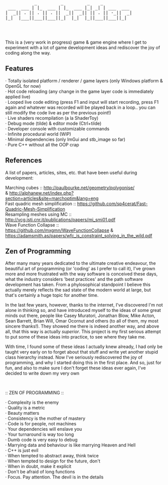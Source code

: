 <pre>

                                              
           _         _         _    _           
 ___  ___ | |_  ___ | |_  ___ |_| _| | ___  ___ 
|  _|| . || . || . ||  _||  _|| || . || -_||  _|
|_|  |___||___||___||_|  |_|  |_||___||___||_|  
                                                

                                                                        
</pre>

This is a (very work in progress) game & game engine where I get to experiment with a lot of game development ideas and rediscover the joy of coding along the way.

## Features

· Totally isolated platform / renderer / game layers (only Windows platform & OpenGL for now)<br/>
· Hot code reloading (any change in the game layer code is immediately applied live)<br />
· Looped live code editing (press F1 and input will start recording, press F1 again and whatever was recorded will be played back in a loop.. you can still modify the code live as per the previous point!)<br />
· Live shaders recompilation (a la ShaderToy)<br/>
· Debug mode (tilde) & editor mode (Ctrl+tilde)<br/>
· Developer console with customizable commands<br />
· Infinite procedural world (WIP)<br/>
· Minimal dependencies (only ImGui and stb_image so far)<br/>
· Pure C++ without all the OOP crap<br/>


## References
A list of papers, articles, sites, etc. that have been useful during development:

Marching cubes :: http://paulbourke.net/geometry/polygonise/ <br/> & http://alphanew.net/index.php?section=articles&site=marchoptim&lang=eng <br/>
Fast quadric mesh simplification :: https://github.com/sp4cerat/Fast-Quadric-Mesh-Simplification <br/>
Resampling meshes using MC :: http://vcg.isti.cnr.it/publications/papers/mi_smi01.pdf <br/>
Wave Function Collapse :: https://github.com/mxgmn/WaveFunctionCollapse & https://adamsmith.as/papers/wfc_is_constraint_solving_in_the_wild.pdf <br/>



## Zen of Programming

After many many years dedicated to the ultimate creative endeavour, the beautiful art of programming (or 'coding' as I prefer to call it), I've grown more and more frustrated with the way software is conceived these days, what the industry considers 'best practices' and the path software development has taken. From a phylosophical standpoint I believe this actually merely reflects the sad state of the modern world at large, but that's certainly a huge topic for another time.

In the last few years, however, thanks to the internet, I've discovered I'm not alone in thinking so, and have introduced myself to the ideas of some great minds out there, people like Casey Muratori, Jonathan Blow, Mike Acton, Sean Barrett, Brian Will, Omar Ocornut and others (to all of them, my most sincere thanks!). They showed me there is indeed another way, and above all, that this way is actually *superior*. This project is my first serious attempt to put some of these ideas into practice, to see where they take me.

With time, I found some of these ideas I actually knew already, I had only be taught very early on to forget about that stuff and write yet another stupid class hierarchy instead. Now I've seriously rediscovered the joy of programming, and why I started doing this in the first place. And so, just for fun, and also to make sure I don't forget these ideas ever again, I've decided to write down my very own

<br/>

   :: ZEN OF PROGRAMMING ::

 · Complexity is the enemy<br/>
 · Quality is a metric<br/>
 · Beauty matters<br/>
 · Consistency is the mother of mastery<br/>
 · Code is for people, not machines<br/>
 · Your dependencies will enslave you<br/>
 · Your turnaround is way too long<br/>
 · Dumb code is very easy to debug<br/>
 · Marrying data and behaviour is like marrying Heaven and Hell<br/>
 · C++ is just evil<br/>
 · When tempted to abstract away, think twice<br/>
 · When tempted to design for the future, don't<br/>
 · When in doubt, make it explicit<br/>
 · Don't be afraid of long functions<br/>
 · Focus. Pay attention. The devil is in the details<br/>


